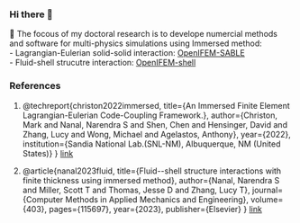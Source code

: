 ### Hi there 👋
🔭 The focous of my doctoral research is to develope numercial methods and software for multi-physics simulations using Immersed method:\
    - Lagrangian-Eulerian solid-solid interaction: [OpenIFEM-SABLE](https://github.com/nsnanal/OpenIFEM/tree/OpenIFEM-Sable)\
    - Fluid-shell strucutre interaction: [OpenIFEM-shell](https://github.com/nsnanal/OpenIFEM/tree/shell-FSI)
    
### References
1. @techreport{christon2022immersed,
   title={An Immersed Finite Element Lagrangian-Eulerian Code-Coupling Framework.},
   author={Christon, Mark and Nanal, Narendra S and Shen, Chen and Hensinger, David and Zhang, Lucy and Wong, Michael and Agelastos, Anthony},
   year={2022},
   institution={Sandia National Lab.(SNL-NM), Albuquerque, NM (United States)}
   }
   [link](https://www.osti.gov/biblio/1888360)
   
2. @article{nanal2023fluid,
   title={Fluid--shell structure interactions with finite thickness using immersed method},
   author={Nanal, Narendra S and Miller, Scott T and Thomas, Jesse D and Zhang, Lucy T},
   journal={Computer Methods in Applied Mechanics and Engineering},
   volume={403},
   pages={115697},
   year={2023},
   publisher={Elsevier}
   }
   [link](https://www.sciencedirect.com/science/article/pii/S0045782522006521?casa_token=oP9RkDgorfEAAAAA:EqgysszcwdJLs3ZEoEdpl1whQKzI6OdgCBrBwnufrtjrXrVPoRnB4SfPnw7wkMM6yOASlwqY)

<!--
**nsnanal/nsnanal** is a ✨ _special_ ✨ repository because its `README.md` (this file) appears on your GitHub profile.

Here are some ideas to get you started:

- 🔭 I’m currently working on ...
- 🌱 I’m currently learning ...
- 👯 I’m looking to collaborate on ...
- 🤔 I’m looking for help with ...
- 💬 Ask me about ...
- 📫 How to reach me: ...
- 😄 Pronouns: ...
- ⚡ Fun fact: ...
-->

